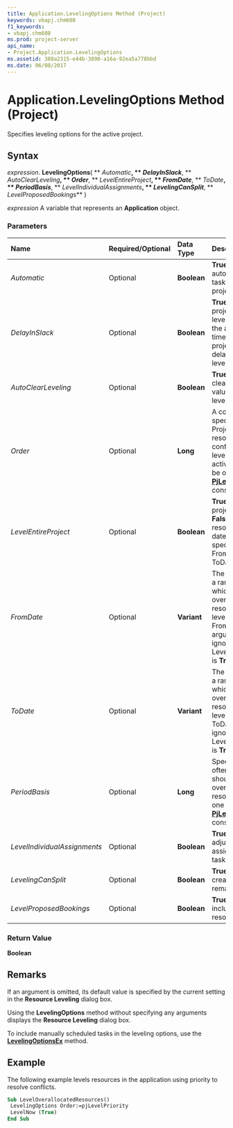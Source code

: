 ```yaml
---
title: Application.LevelingOptions Method (Project)
keywords: vbapj.chm608
f1_keywords:
- vbapj.chm608
ms.prod: project-server
api_name:
- Project.Application.LevelingOptions
ms.assetid: 388a2315-e44b-3890-a16a-92ea5a778bbd
ms.date: 06/08/2017
---
```



# Application.LevelingOptions Method (Project)

Specifies leveling options for the active project.


## Syntax

 _expression_. **LevelingOptions**( ** _Automatic_**, ** _DelayInSlack_**, ** _AutoClearLeveling_**, ** _Order_**, ** _LevelEntireProject_**, ** _FromDate_**, ** _ToDate_**, ** _PeriodBasis_**, ** _LevelIndividualAssignments_**, ** _LevelingCanSplit_**, ** _LevelProposedBookings_** )

 _expression_ A variable that represents an **Application** object.


### Parameters



|**Name**|**Required/Optional**|**Data Type**|**Description**|
|:-----|:-----|:-----|:-----|
| _Automatic_|Optional|**Boolean**|**True** if Project automatically levels tasks in the active project.|
| _DelayInSlack_|Optional|**Boolean**|**True** if the active project can be leveled only within the available slack time. **False** if the project can be delayed in order to level resources.|
| _AutoClearLeveling_|Optional|**Boolean**|**True** if Project clears old leveling values before leveling.|
| _Order_|Optional|**Long**|A constant that specifies how Project should resolve resource conflicts when leveling tasks in the active project. Can be one of the  **[PjLevelOrder](Project.PjLevelOrder.md)** constants.|
| _LevelEntireProject_|Optional|**Boolean**|**True** if the entire project is leveled. **False** if only the resources in the date range specified with FromDate and ToDate are leveled.|
| _FromDate_|Optional|**Variant**|The starting date of a range within which overallocated resources are leveled. The FromDate argument is ignored if LevelEntireProject is  **True**.|
| _ToDate_|Optional|**Variant**|The ending date of a range within which overallocated resources are leveled. The ToDate argument is ignored if LevelEntireProject is  **True**.|
| _PeriodBasis_|Optional|**Long**|Specifies how often Project should look for overallocated resources. Can be one of the  **[PjLevelPeriodBasis](Project.PjLevelPeriodBasis.md)** constants.|
| _LevelIndividualAssignments_|Optional|**Boolean**|**True** if leveling can adjust individual assignments on a task.|
| _LevelingCanSplit_|Optional|**Boolean**|**True** if leveling can create splits in remaining work.|
| _LevelProposedBookings_|Optional|**Boolean**|**True** if leveling includes proposed resource bookings.|

### Return Value

 **Boolean**


## Remarks

If an argument is omitted, its default value is specified by the current setting in the  **Resource Leveling** dialog box.

Using the  **LevelingOptions** method without specifying any arguments displays the **Resource Leveling** dialog box.

To include manually scheduled tasks in the leveling options, use the  **[LevelingOptionsEx](Project.Application.LevelingOptionsEx.md)** method.


## Example

The following example levels resources in the application using priority to resolve conflicts.


```vb
Sub LevelOverallocatedResources() 
 LevelingOptions Order:=pjLevelPriority 
 LevelNow (True) 
End Sub
```


